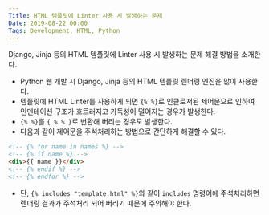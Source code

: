 ```yaml
---
Title: HTML 템플릿에 Linter 사용 시 발생하는 문제
Date: 2019-08-22 00:00
Tags: Development, HTML, Python
---
```



Django, Jinja 등의 HTML 템플릿에 Linter 사용 시 발생하는 문제 해결 방법을 소개한다.

* Python 웹 개발 시 Django, Jinja 등의 HTML 템플릿 렌더링 엔진을 많이 사용한다.
* 템플릿에 HTML Linter를 사용하게 되면 `{% %}`로 인클로저된 제어문으로 인하여 인덴테이션 구조가 흐트러지고 가독성이 떨어지는 경우가 발생한다.
* `{% %}`를 `{ % % }`로 변환해 버리는 경우도 발생한다.
* 다음과 같이 제어문을 주석처리하는 방법으로 간단하게 해결할 수 있다.

```html
<!-- {% for name in names %} -->
<!-- {% if name %} -->
<div>{{ name }}</div>
<!-- {% endif %} -->
<!-- {% endfor %} -->
```

* 단, `{% includes "template.html" %}`와 같이 `includes` 명령어에 주석처리하면 렌더링 결과가 주석처리 되어 버리기 때문에 주의해야 한다.
